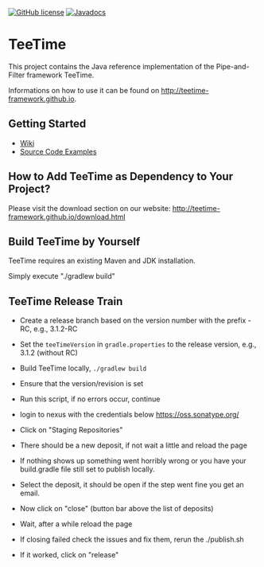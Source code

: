 [![GitHub license](https://img.shields.io/github/license/teetime-framework/TeeTime.svg)](https://github.com/teetime-framework/TeeTime/blob/master/LICENSE.txt)
[![Javadocs](https://javadoc.io/badge/net.sourceforge.teetime/teetime.svg?color=blue)](https://javadoc.io/doc/net.sourceforge.teetime/teetime)

# TeeTime

This project contains the Java reference implementation of the Pipe-and-Filter framework TeeTime.

Informations on how to use it can be found on http://teetime-framework.github.io.

## Getting Started

- [Wiki](https://teetime-framework.github.io/wiki/home.html)
- [Source Code Examples](https://github.com/teetime-framework/TeeTime/tree/master/src/test/java/teetime/examples)

## How to Add TeeTime as Dependency to Your Project?

Please visit the download section on our website: http://teetime-framework.github.io/download.html

## Build TeeTime by Yourself

TeeTime requires an existing Maven and JDK installation.

Simply execute "./gradlew build"

## TeeTime Release Train

- Create a release branch based on the version number with the prefix -RC, e.g., 3.1.2-RC
- Set the `teeTimeVersion` in `gradle.properties` to the release version, e.g., 3.1.2  (without RC)
- Build TeeTime locally, `./gradlew build`

- Ensure that the version/revision is set
- Run this script, if no errors occur, continue
- login to nexus with the credentials below https://oss.sonatype.org/
- Click on "Staging Repositories"
- There should be a new deposit, if not wait a little and reload the page
- If nothing shows up something went horribly wrong or you have your build.gradle
  file still set to publish locally.
- Select the deposit, it should be open if the step went fine you get an email.
- Now click on "close" (button bar above the list of deposits)
- Wait, after a while reload the page
- If closing failed check the issues and fix them, rerun the ./publish.sh
- If it worked, click on "release"

